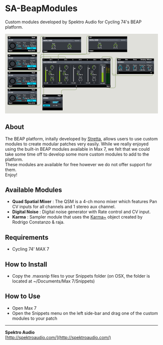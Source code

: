 # SA-BeapModules
Custom modules developed by Spektro Audio for Cycling 74's BEAP platform.

![SA-BeapModules](/Images/SA-BEAP-Screenshot.png?raw=true)

## About
The BEAP platform, initally developed by [Stretta](http://www.stretta.com), allows users to use custom modules to create modular patches very easily. While we really enjoyed using the built-in BEAP modules available in Max 7, we felt that we could take some time off to develop some more custom modules to add to the platform.  
These modules are available for free however we do not offer support for them.  
Enjoy!

## Available Modules
* **Quad Spatial Mixer** : The QSM is a 4-ch mono mixer which features Pan CV inputs for all channels and 1 stereo aux channel.
* **Digital Noise** : Digital noise generator with Rate control and CV input.
* **Karma** : Sampler module that uses the [Karma~](https://github.com/rconstanzo/karma) object created by Rodrigo Constanzo & raja.

## Requirements

* Cycling 74' MAX 7

## How to Install

* Copy the .maxsnip files to your Snippets folder (on OSX, the folder is located at ~/Documents/Max 7/Snippets)

## How to Use

* Open Max 7
* Open the Snippets menu on the left side-bar and drag one of the custom modules to your patch

------------------------


**Spektro Audio**  
[http://spektroaudio.com/](http://spektroaudio.com/)
